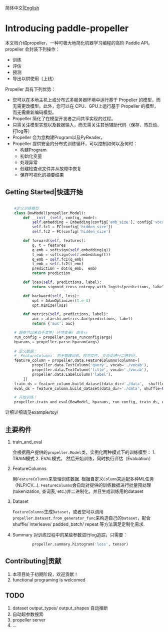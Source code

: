 简体中文|[English](./README.en.md)
# Introducing paddle-propeller
本文档介绍propeller，一种可极大地简化机器学习编程的高阶 Paddle API。propeller 会封装下列操作：
-   训练
-   评估
-   预测
-   导出以供使用（上线）  
  
Propeller 具有下列优势：

-   您可以在本地主机上或分布式多服务器环境中运行基于 Propeller 的模型，而无需更改模型。此外，您可以在 CPU、GPU上运行基于 Propeller 的模型，而无需重新编码模型。
-   Propeller 简化了在模型开发者之间共享实现的过程。
-   只需关注模型实现以及数据输入，而无需关注其他辅助代码（保存、热启动、打log等）
-   Propeller 会为您构建Program以及PyReader。
-   Propeller 提供安全的分布式训练循环，可以控制如何以及何时：
    -   构建Program
    -   初始化变量
    -   处理异常
    -   创建检查点文件并从故障中恢复
    -   保存可视化的摘要结果

## Getting Started|快速开始
```python

    #定义训练模型
    class BowModel(propeller.Model):
        def __init__(self, config, mode):
            self.embedding = Embedding(config['emb_size'], config['vocab_size'])
            self.fc1 = FC(config['hidden_size'])
            self.fc2 = FC(config['hidden_size']

        def forward(self, features):
            q, t = features 
            q_emb = softsign(self.embedding(q))
            t_emb = softsign(self.embedding(t))
            q_emb = self.fc1(q_emb)
            t_emb = self.fc2(t_emn)
            prediction = dot(q_emb,  emb)
            return prediction

        def loss(self, predictions, label):
            return sigmoid_cross_entropy_with_logits(predictions, label)

        def backward(self, loss):
            opt = AdamOptimizer(1.e-3)
            opt.mimize(loss)

        def metrics(self, predictions, label):
            auc = atarshi.metrics.Auc(predictions, label)
            return {'auc': auc}

    # 超参可以来自于文件/ 环境变量/ 命令行
    run_config = propeller.parse_runconfig(args)
    hparams = propeller.parse_hparam(args)
    
    # 定义数据： 
    # `FeatureColumns` 用于管理训练、预测文件. 会自动进行二进制化.
    feature_column = propeller.data.FeatureColumns(columns=[
            propeller.data.TextColumn('query', vocab='./vocab'),
            propeller.data.TextColumn('title', vocab='./vocab'),
            propeller.data.LabelColumn('label'),
        ])
    train_ds = feature_column.build_dataset(data_dir='./data',  shuffle=True, repeat=True)
    eval_ds = feature_column.build_dataset(data_dir='./data', shuffle=False, repeat=False)

    # 开始训练！
    propeller.train_and_eval(BowModel, hparams, run_config, train_ds, eval_ds)
```
详细详细请见example/toy/

## 主要构件
1. train_and_eval

    会根据用户提供的`propeller.Model`类，实例化两种模式下的训练模型： 1. TRAIN模式 2. EVAL模式。
    然后开始训练，同时执行评估（Evaluation）

2. FeatureColumns
    
    用`FeatureColumns`来管理训练数据. 根据自定义`Column`来适配多种ML任务（NLP/CV...).
    `FeatureColumns`会自动对提供的训练数据进行批量预处理(tokenization, 查词表, etc.)并二进制化，并且生成训练用的dataset

3. Dataset

    `FeatureColumns`生成`Dataset`，或者您可以调用`propeller.Dataset.from_generator_func`来构造自己的`Dataset`，配合shuffle/ interleave/ padded_batch/ repeat 等方法满足定制化需求.

4. Summary
    对训练过程中的某些参数进行log追踪，只需要：
```python
            propeller.summary.histogram('loss', tensor) 

```


## Contributing|贡献

1. 本项目处于初期阶段，欢迎贡献！
2. functional programing is welcomed


## TODO

1. dataset output_types/ output_shapes 自动推断
2. 自动超参数搜索
3. propeller server
4. ...
